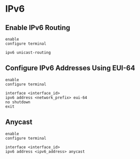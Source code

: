 # IPv6

## Enable IPv6 Routing

```Cisco IOS
enable
configure terminal

ipv6 unicast-routing
```

## Configure IPv6 Addresses Using EUI-64

```Cisco IOS
enable
configure terminal

interface <interface_id>
ipv6 address <network_prefix> eui-64
no shutdown
exit
```

## Anycast

```Cisco IOS
enable
configure terminal

interface <interface_id>
ipv6 address <ipv6_address> anycast
```
